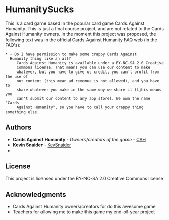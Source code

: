# HumanitySucks
This is a card game based in the popular card game Cards Against Humanity.
This is just a final course project, and are not related to the Cards Against Humanity owners.
In the moment this project was proposed, the following text was in the official Cards Against Humanity  FAQ web (in the FAQ's):

```
* - Do I have permission to make some crappy Cards Against
  Humanity thing like an all?
     Cards Against Humanity is available under a BY-NC-SA 2.0 Creative
     Commons license. That means you can use our content to make
     whatever, but you have to give us credit, you can't profit from the use of
     out content (this mean ad revenue is not allowed), and you have to
     share whatever you make in the same way we share it (tjhis means you
     can't submit our content to any app store). We own the name "Cards
     Against Humanity", so you have to call your crappy thing something else.
```

## Authors

* **Cards Against Humanity** - *Owners/creators of the game* - [CAH](https://cardsagainsthumanity.com/)
* **Kevin Snaider** - [KevSnaider](https://github.com/KevSnaider)
* 

## License

This project is licensed under the BY-NC-SA 2.0 Creative Commons license

## Acknowledgments

* Cards Against Humanity owners/creators for do this awesome game
* Teachers for allowing me to make this game my end-of-year project 
